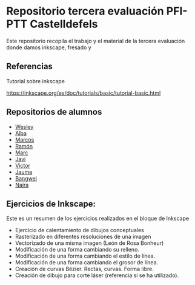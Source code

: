 # Repositorio tercera evaluación PFI-PTT Castelldefels 

Este repositorio recopila el trabajo y el material de la tercera evaluación donde damos inkscape, fresado y 

## Referencias

Tutorial sobre inkscape 

https://inkscape.org/es/doc/tutorials/basic/tutorial-basic.html

## Repositorios de alumnos 

* [Wesley](https://github.com/Wesley3455/Soldadura-y-disegn-3.e#soldadura-y-disegn-3e)
* [Alba](https://github.com/Albitah24/Soldadura-y-diseno-UwU#soldadura-y-dise%C3%B1o-uwu)
* [Marcos](https://github.com/marcoshens/Soldadura-y-disegn-3.eva#soldadura-y-dise%C3%B1o-3eva)
* [Ramón](https://github.com/ItsMonxxu/soldadura-y-diseno#soldadura-y-diseno)
* [Marc](https://github.com/marc125678/Soldadura-dise-o#soldadura-y-dise%C3%B1o)
* [Javi](https://github.com/reverte04/Soldadura-y-disegn-3.eva#soldadura-y-dise%C3%B1o-3eva)
* [Victor](https://github.com/XXDARKNIGHTXX/SOLDADURA-Y-DISE-O#soldadura-y-dise%C3%B1o)
* [Jaume](https://github.com/Jsamapro/Soldadura-y-diseno#soldadura-y-diseno)
* [Bangwei](https://github.com/chenbangwei/SOLDADURA-Y-DISENO#soldadura-y-diseno)
* [Naira](https://github.com/chechiliaa/Soldadura-y-dise-o#soldadura-y-dise-o)

## Ejercicios de Inkscape:

Este es un resumen de los ejercicios realizados en el bloque de Inkscape

*  Ejercicio de calentamiento de dibujos conceptuales
*  Rasterizado en diferentes resoluciones de una imagen 
*  Vectorizado de una misma imagen (León de Rosa Bonheur)
*  Modificación de una forma cambiando su relleno.
*  Modificación de una forma cambiando el estilo de línea. 
*  Modificación de una forma cambiando el grosor de línea. 
*  Creación de curvas Bézier. Rectas, curvas. Forma libre. 
*  Creación de dibujo para corte láser (referencia si se ha utilizado). 


